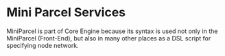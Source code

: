 # Mini Parcel Services

MiniParcel is part of Core Engine because its syntax is used not only in the MiniParcel (Front-End), but also in many other places as a DSL script for specifying node network.